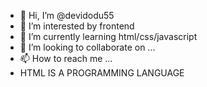 - 👋 Hi, I’m @devidodu55
- 👀 I’m interested by frontend 
- 🌱 I’m currently learning html/css/javascript
- 💞️ I’m looking to collaborate on ...
- 📫 How to reach me ...
- HTML IS A PROGRAMMING LANGUAGE

<!---
devidodu55/devidodu55 is a ✨ special ✨ repository because its `README.md` (this file) appears on your GitHub profile.
You can click the Preview link to take a look at your changes.
--->
